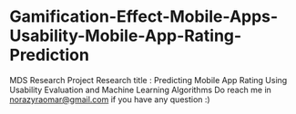 # Gamification-Effect-Mobile-Apps-Usability-Mobile-App-Rating-Prediction
MDS Research Project
Research title : Predicting Mobile App Rating Using Usability Evaluation and Machine Learning Algorithms
Do reach me in norazyraomar@gmail.com if you have any question :)
